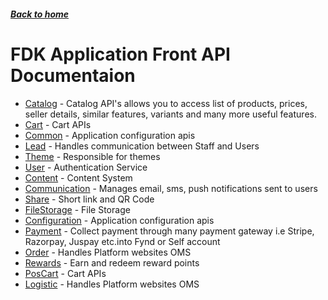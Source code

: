 ##### [Back to home](../../README.md)

# FDK Application Front API Documentaion


* [Catalog](CATALOG.md) - Catalog API's allows you to access list of products, prices, seller details, similar features, variants and many more useful features.  
* [Cart](CART.md) - Cart APIs 
* [Common](COMMON.md) - Application configuration apis 
* [Lead](LEAD.md) - Handles communication between Staff and Users 
* [Theme](THEME.md) - Responsible for themes 
* [User](USER.md) - Authentication Service 
* [Content](CONTENT.md) - Content System 
* [Communication](COMMUNICATION.md) - Manages email, sms, push notifications sent to users 
* [Share](SHARE.md) - Short link and QR Code 
* [FileStorage](FILESTORAGE.md) - File Storage 
* [Configuration](CONFIGURATION.md) - Application configuration apis 
* [Payment](PAYMENT.md) - Collect payment through many payment gateway i.e Stripe, Razorpay, Juspay etc.into Fynd or Self account 
* [Order](ORDER.md) - Handles Platform websites OMS 
* [Rewards](REWARDS.md) - Earn and redeem reward points 
* [PosCart](POSCART.md) - Cart APIs 
* [Logistic](LOGISTIC.md) - Handles Platform websites OMS 